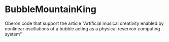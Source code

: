 # BubbleMountainKing
Oberon code that support the article "Artificial musical creativity enabled by nonlinear oscillations of a bubble acting as a physical reservoir computing system"

